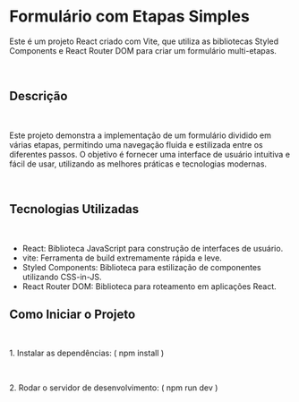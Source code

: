   <h1>Formulário com Etapas Simples</h1>
  </hr>

  <p>
    Este é um projeto React criado com Vite, que utiliza as bibliotecas Styled Components e React Router DOM para criar um formulário multi-etapas.
  </p></br>

  <h2>Descrição</h2></br>

  <p>
    Este projeto demonstra a implementação de um formulário dividido em várias etapas, permitindo uma navegação fluida e estilizada entre os diferentes passos. O objetivo é fornecer uma interface de usuário intuitiva e fácil de usar, utilizando as melhores práticas e tecnologias modernas.</p></br>

  <h2>Tecnologias Utilizadas</h2></br>

  <ul>
    <li>React: Biblioteca JavaScript para construção de interfaces de usuário.</li>
    <li>vite: Ferramenta de build extremamente rápida e leve.</li>
    <li>Styled Components: Biblioteca para estilização de componentes utilizando CSS-in-JS.</li>
    <li>React Router DOM: Biblioteca para roteamento em aplicações React.</li>
  </ul>

 <h2>Como Iniciar o Projeto</h2></br>
 
   <p>1. Instalar as dependências: ( npm install ) </p></br>
   <p>2. Rodar o servidor de desenvolvimento: ( npm run dev )</p></br>